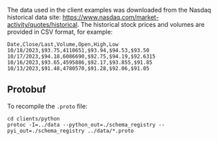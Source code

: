 The data used in the client examples was downloaded from the Nasdaq historical data site: https://www.nasdaq.com/market-activity/quotes/historical. The historical stock prices and volumes are provided in CSV format, for example:

```csv
Date,Close/Last,Volume,Open,High,Low
10/18/2023,$93.75,4110651,$93.94,$94.53,$93.50
10/17/2023,$94.18,6086690,$92.75,$94.19,$92.6315
10/16/2023,$93.65,4595886,$92.17,$93.855,$91.85
10/13/2023,$91.48,4780570,$91.28,$92.06,$91.05
```

## Protobuf

To recompile the `.proto` file:

```shell
cd clients/python
protoc -I=../data --python_out=./schema_registry --pyi_out=./schema_registry ../data/*.proto
```